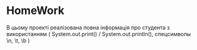 # HomeWork
В цьому проекті реалізована повна інформація про студента з використанням ( System.out.print() / System.out.println(), спецсимволы \n, \t, \b )
